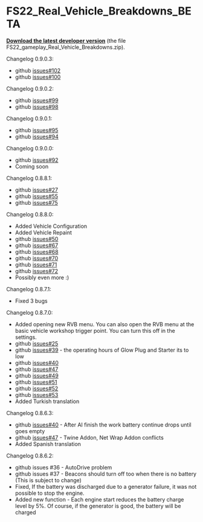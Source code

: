 # FS22_Real_Vehicle_Breakdowns_BETA

<p dir="auto"><strong><a href="https://farmsim.bltfm.hu/infusions/bltfmhu_downloads_center/downloads.php?cat_id=2&dlc_id=1">Download the latest developer version</a></strong> (the file FS22_gameplay_Real_Vehicle_Breakdowns.zip).</p>

Changelog 0.9.0.3:
- github <a href="https://github.com/MathiasHun/FS22_Real_Vehicle_Breakdowns_BETA/issues/102">issues#102</a>
- github <a href="https://github.com/MathiasHun/FS22_Real_Vehicle_Breakdowns_BETA/issues/100">issues#100</a>

Changelog 0.9.0.2:
- github <a href="https://github.com/MathiasHun/FS22_Real_Vehicle_Breakdowns_BETA/issues/99">issues#99</a>
- github <a href="https://github.com/MathiasHun/FS22_Real_Vehicle_Breakdowns_BETA/issues/98">issues#98</a>

Changelog 0.9.0.1:
- github <a href="https://github.com/MathiasHun/FS22_Real_Vehicle_Breakdowns_BETA/issues/95">issues#95</a>
- github <a href="https://github.com/MathiasHun/FS22_Real_Vehicle_Breakdowns_BETA/issues/94">issues#94</a>

Changelog 0.9.0.0:
- github <a href="https://github.com/MathiasHun/FS22_Real_Vehicle_Breakdowns_BETA/issues/92">issues#92</a>
- Coming soon

Changelog 0.8.8.1:
- github <a href="https://github.com/MathiasHun/FS22_Real_Vehicle_Breakdowns_BETA/issues/27">issues#27</a>
- github <a href="https://github.com/MathiasHun/FS22_Real_Vehicle_Breakdowns_BETA/issues/55">issues#55</a>
- github <a href="https://github.com/MathiasHun/FS22_Real_Vehicle_Breakdowns_BETA/issues/75">issues#75</a>

Changelog 0.8.8.0:
- Added Vehicle Configuration
- Added Vehicle Repaint
- github <a href="https://github.com/MathiasHun/FS22_Real_Vehicle_Breakdowns_BETA/issues/50">issues#50</a>
- github <a href="https://github.com/MathiasHun/FS22_Real_Vehicle_Breakdowns_BETA/issues/67">issues#67</a>
- github <a href="https://github.com/MathiasHun/FS22_Real_Vehicle_Breakdowns_BETA/issues/68">issues#68</a>
- github <a href="https://github.com/MathiasHun/FS22_Real_Vehicle_Breakdowns_BETA/issues/70">issues#70</a>
- github <a href="https://github.com/MathiasHun/FS22_Real_Vehicle_Breakdowns_BETA/issues/71">issues#71</a>
- github <a href="https://github.com/MathiasHun/FS22_Real_Vehicle_Breakdowns_BETA/issues/72">issues#72</a>
- Possibly even more :)
  
Changelog 0.8.7.1:
- Fixed 3 bugs
  
Changelog 0.8.7.0:
- Added opening new RVB menu. You can also open the RVB menu at the basic vehicle workshop trigger point. You can turn this off in the settings.
- github <a href="https://github.com/MathiasHun/FS22_Real_Vehicle_Breakdowns_BETA/issues/25">issues#25</a>
- github <a href="https://github.com/MathiasHun/FS22_Real_Vehicle_Breakdowns_BETA/issues/39">issues#39</a> - the operating hours of Glow Plug and Starter its to low
- github <a href="https://github.com/MathiasHun/FS22_Real_Vehicle_Breakdowns_BETA/issues/40">issues#40</a> 
- github <a href="https://github.com/MathiasHun/FS22_Real_Vehicle_Breakdowns_BETA/issues/47">issues#47</a>
- github <a href="https://github.com/MathiasHun/FS22_Real_Vehicle_Breakdowns_BETA/issues/49">issues#49</a>
- github <a href="https://github.com/MathiasHun/FS22_Real_Vehicle_Breakdowns_BETA/issues/51">issues#51</a>
- github <a href="https://github.com/MathiasHun/FS22_Real_Vehicle_Breakdowns_BETA/issues/52">issues#52</a>
- github <a href="https://github.com/MathiasHun/FS22_Real_Vehicle_Breakdowns_BETA/issues/53">issues#53</a>
- Added Turkish translation
  
Changelog 0.8.6.3:
- github <a href="https://github.com/MathiasHun/FS22_Real_Vehicle_Breakdowns_BETA/issues/40">issues#40</a> - After AI finish the work battery continue drops until goes empty
- github <a href="https://github.com/MathiasHun/FS22_Real_Vehicle_Breakdowns_BETA/issues/47">issues#47</a> - Twine Addon, Net Wrap Addon conflicts
- Added Spanish translation
 
Changelog 0.8.6.2:
- github issues #36 - AutoDrive problem
- github issues #37 - Beacons should turn off too when there is no battery (This is subject to change)
- Fixed, If the battery was discharged due to a generator failure, it was not possible to stop the engine.
- Added new function - Each engine start reduces the battery charge level by 5%. Of course, if the generator is good, the battery will be charged
